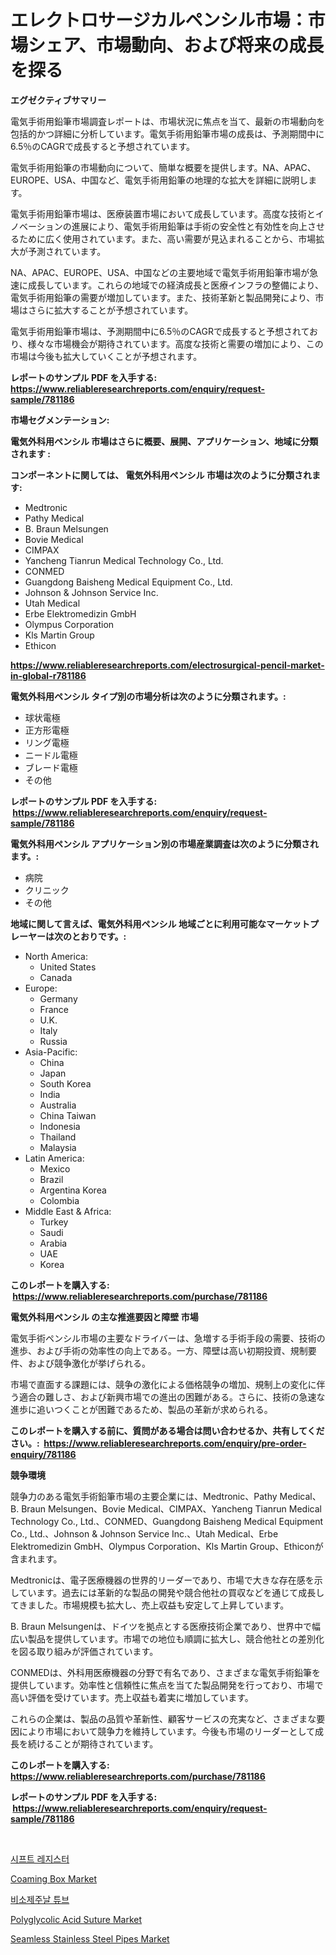 <p><h1>エレクトロサージカルペンシル市場：市場シェア、市場動向、および将来の成長を探る</h1></p><p><strong>エグゼクティブサマリー</strong></p>
<p><p>電気手術用鉛筆市場調査レポートは、市場状況に焦点を当て、最新の市場動向を包括的かつ詳細に分析しています。電気手術用鉛筆市場の成長は、予測期間中に6.5％のCAGRで成長すると予想されています。</p><p>電気手術用鉛筆の市場動向について、簡単な概要を提供します。NA、APAC、EUROPE、USA、中国など、電気手術用鉛筆の地理的な拡大を詳細に説明します。</p><p>電気手術用鉛筆市場は、医療装置市場において成長しています。高度な技術とイノベーションの進展により、電気手術用鉛筆は手術の安全性と有効性を向上させるために広く使用されています。また、高い需要が見込まれることから、市場拡大が予測されています。</p><p>NA、APAC、EUROPE、USA、中国などの主要地域で電気手術用鉛筆市場が急速に成長しています。これらの地域での経済成長と医療インフラの整備により、電気手術用鉛筆の需要が増加しています。また、技術革新と製品開発により、市場はさらに拡大することが予想されています。</p><p>電気手術用鉛筆市場は、予測期間中に6.5％のCAGRで成長すると予想されており、様々な市場機会が期待されています。高度な技術と需要の増加により、この市場は今後も拡大していくことが予想されます。</p></p>
<p><strong>レポートのサンプル PDF を入手する: <a href="https://www.reliableresearchreports.com/enquiry/request-sample/781186">https://www.reliableresearchreports.com/enquiry/request-sample/781186</a></strong></p>
<p><strong>市場セグメンテーション:</strong></p>
<p><strong> 電気外科用ペンシル 市場はさらに概要、展開、アプリケーション、地域に分類されます :</strong></p>
<p><strong>コンポーネントに関しては、 電気外科用ペンシル 市場は次のように分類されます: &nbsp;</strong></p>
<p><ul><li>Medtronic</li><li>Pathy Medical</li><li>B. Braun Melsungen</li><li>Bovie Medical</li><li>CIMPAX</li><li>Yancheng Tianrun Medical Technology Co., Ltd.</li><li>CONMED</li><li>Guangdong Baisheng Medical Equipment Co., Ltd.</li><li>Johnson & Johnson Service Inc.</li><li>Utah Medical</li><li>Erbe Elektromedizin GmbH</li><li>Olympus Corporation</li><li>Kls Martin Group</li><li>Ethicon</li></ul></p>
<p><strong><a href="https://www.reliableresearchreports.com/electrosurgical-pencil-market-in-global-r781186">https://www.reliableresearchreports.com/electrosurgical-pencil-market-in-global-r781186</a></strong></p>
<p><strong> 電気外科用ペンシル タイプ別の市場分析は次のように分類されます。:</strong></p>
<p><ul><li>球状電極</li><li>正方形電極</li><li>リング電極</li><li>ニードル電極</li><li>ブレード電極</li><li>その他</li></ul></p>
<p><strong>レポートのサンプル PDF を入手する: &nbsp;<a href="https://www.reliableresearchreports.com/enquiry/request-sample/781186">https://www.reliableresearchreports.com/enquiry/request-sample/781186</a></strong></p>
<p><strong> 電気外科用ペンシル アプリケーション別の市場産業調査は次のように分類されます。:</strong></p>
<p><ul><li>病院</li><li>クリニック</li><li>その他</li></ul></p>
<p><strong>地域に関して言えば、電気外科用ペンシル 地域ごとに利用可能なマーケットプレーヤーは次のとおりです。:</strong></p>
<p><ul>
    <li>
        North America:
        <ul>
            <li>United States</li>
            <li>Canada</li>
        </ul>
    </li>
    <li>
        Europe:
        <ul>
            <li>Germany</li>
            <li>France</li>
            <li>U.K.</li>
            <li>Italy</li>
            <li>Russia</li>
        </ul>
    </li>
    <li>
        Asia-Pacific:
        <ul>
            <li>China</li>
            <li>Japan</li>
            <li>South Korea</li>
            <li>India</li>
            <li>Australia</li>
            <li>China Taiwan</li>
            <li>Indonesia</li>
            <li>Thailand</li>
            <li>Malaysia</li>
        </ul>
    </li>
    <li>
        Latin America:
        <ul>
            <li>Mexico</li>
            <li>Brazil</li>
            <li>Argentina Korea</li>
            <li>Colombia</li>
        </ul>
    </li>
    <li>
        Middle East & Africa:
        <ul>
            <li>Turkey</li>
            <li>Saudi</li>
            <li>Arabia</li>
            <li>UAE</li>
            <li>Korea</li>
        </ul>
    </li>
    </ul></p>
<p><strong>このレポートを購入する: &nbsp;<a href="https://www.reliableresearchreports.com/purchase/781186">https://www.reliableresearchreports.com/purchase/781186</a></strong></p>
<p><strong>電気外科用ペンシル の主な推進要因と障壁 市場</strong></p>
<p><p>電気手術ペンシル市場の主要なドライバーは、急増する手術手段の需要、技術の進歩、および手術の効率性の向上である。一方、障壁は高い初期投資、規制要件、および競争激化が挙げられる。</p><p>市場で直面する課題には、競争の激化による価格競争の増加、規制上の変化に伴う適合の難しさ、および新興市場での進出の困難がある。さらに、技術の急速な進歩に追いつくことが困難であるため、製品の革新が求められる。</p></p>
<p><strong>このレポートを購入する前に、質問がある場合は問い合わせるか、共有してください。:&nbsp; <a href="https://www.reliableresearchreports.com/enquiry/pre-order-enquiry/781186">https://www.reliableresearchreports.com/enquiry/pre-order-enquiry/781186</a></strong></p>
<p><strong>競争環境</strong></p>
<p><p>競争力のある電気手術鉛筆市場の主要企業には、Medtronic、Pathy Medical、B. Braun Melsungen、Bovie Medical、CIMPAX、Yancheng Tianrun Medical Technology Co., Ltd.、CONMED、Guangdong Baisheng Medical Equipment Co., Ltd.、Johnson & Johnson Service Inc.、Utah Medical、Erbe Elektromedizin GmbH、Olympus Corporation、Kls Martin Group、Ethiconが含まれます。</p><p>Medtronicは、電子医療機器の世界的リーダーであり、市場で大きな存在感を示しています。過去には革新的な製品の開発や競合他社の買収などを通じて成長してきました。市場規模も拡大し、売上収益も安定して上昇しています。</p><p>B. Braun Melsungenは、ドイツを拠点とする医療技術企業であり、世界中で幅広い製品を提供しています。市場での地位も順調に拡大し、競合他社との差別化を図る取り組みが評価されています。</p><p>CONMEDは、外科用医療機器の分野で有名であり、さまざまな電気手術鉛筆を提供しています。効率性と信頼性に焦点を当てた製品開発を行っており、市場で高い評価を受けています。売上収益も着実に増加しています。</p><p>これらの企業は、製品の品質や革新性、顧客サービスの充実など、さまざまな要因により市場において競争力を維持しています。今後も市場のリーダーとして成長を続けることが期待されています。</p></p>
<p><strong>このレポートを購入する: &nbsp; <a href="https://www.reliableresearchreports.com/purchase/781186">https://www.reliableresearchreports.com/purchase/781186</a></strong></p>
<p><strong>レポートのサンプル PDF を入手する: &nbsp;<a href="https://www.reliableresearchreports.com/enquiry/request-sample/781186">https://www.reliableresearchreports.com/enquiry/request-sample/781186</a></strong><strong></strong></p>
<p>&nbsp;</p>
<p><p><a href="https://github.com/khytkeqagplkzqvh/Market-Research-Report-List-1/blob/main/417360734893.md">시프트 레지스터</a></p><p><a href="https://www.linkedin.com/pulse/coaming-box-market-size-2024-2031-global-industrial-analysis-dsjlf?trackingId=lbA70tU0aSpX5ajSFzfQzw%3D%3D">Coaming Box Market</a></p><p><a href="https://github.com/bvubpqd5241630/Market-Research-Report-List-1/blob/main/701850134889.md">비소제주날 튜브</a></p><p><a href="https://github.com/Airanohannonzb68e5pb53oc1/Market-Research-Report-List-2/blob/main/polyglycolic-acid-suture-market.md">Polyglycolic Acid Suture Market</a></p><p><a href="https://www.linkedin.com/pulse/seamless-stainless-steel-pipes-market-analysis-examines-its-scope-tcmyf?trackingId=gz0yJA5vBsSKVVVd2TGC9g%3D%3D">Seamless Stainless Steel Pipes Market</a></p></p>
